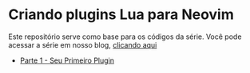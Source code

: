 # Criando plugins Lua para Neovim

Este repositório serve como base para os códigos da série. Você pode acessar a série em nosso blog, [clicando aqui](https://ellisonleao.github.io/posts)

- [Parte 1 - Seu Primeiro Plugin](./parte-1)
